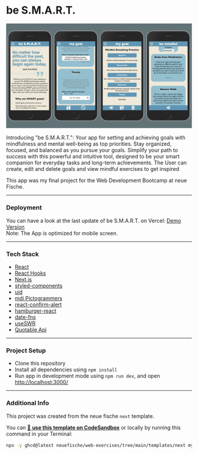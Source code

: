 # be S.M.A.R.T.

![App screens](/public/capstone_design.png)

Introducing "be S.M.A.R.T.": Your app for setting and achieving goals with mindfulness and mental well-being as top priorities. Stay organized, focused, and balanced as you pursue your goals. Simplify your path to success with this powerful and intuitive tool, designed to be your smart companion for everyday tasks and long-term achievements. The User can create, edit and delete goals and view mindful exercises to get inspired

This app was my final project for the Web Development Bootcamp at neue Fische.

---

### Deployment

You can have a look at the last update of be S.M.A.R.T. on Vercel: [Demo Version](https://capstone-be-smart.vercel.app) <br>
Note: The App is optimized for mobile screen.

---

### Tech Stack

- [React](https://react.dev/)
- [React Hooks](https://react.dev/reference/react)
- [Next.js](https://nextjs.org/)
- [styled-components](https://styled-components.com/)
- [uid](https://www.npmjs.com/package/uid)
- [mdi Pictogrammers](https://pictogrammers.com/library/mdi/)
- [react-confirm-alert](https://www.npmjs.com/package/react-confirm-alert)
- [hamburger-react](https://hamburger-react.netlify.app/)
- [date-fns](https://date-fns.org/)
- [useSWR](https://swr.vercel.app/)
- [Quotable Api](https://github.com/lukePeavey/quotable)

---

### Project Setup

- Clone this repository
- Install all dependencies using `npm install`
- Run app in development mode using `npm run dev`, and open [http://localhost:3000/](http://localhost:3000/)

---

### Additional Info

This project was created from the neue fische `next` template.

You can [🔗 **use this template on CodeSandbox**](https://codesandbox.io/p/sandbox/github/neuefische/web-exercises/tree/main/templates/next?file=/README.md) or locally by running this command in your Terminal:

```bash
npx -y ghcd@latest neuefische/web-exercises/tree/main/templates/next my-app -i
```
